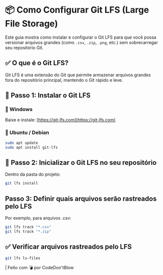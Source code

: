 

# 📦 Como Configurar Git LFS (Large File Storage)

Este guia mostra como instalar e configurar o Git LFS para que você possa versionar arquivos grandes (como `.csv`, `.zip`, `.png`, etc.) sem sobrecarregar seu repositório Git.



## ✅ O que é o Git LFS?

Git LFS é uma extensão do Git que permite armazenar arquivos grandes fora do repositório principal, mantendo o Git rápido e leve.


## 🚀 Passo 1: Instalar o Git LFS

### 🔹 Windows
Baixe e instale: [https://git-lfs.com](https://git-lfs.com)

### 🔹 Ubuntu / Debian
```bash
sudo apt update
sudo apt install git-lfs
```


## 🔧 Passo 2: Inicializar o Git LFS no seu repositório
Dentro da pasta do projeto:
```bash
git lfs install
```

## Passo 3: Definir quais arquivos serão rastreados pelo LFS
Por exemplo, para arquivos .csv:
```bash
git lfs track "*.csv"
git lfs track "*.zip"
```

## ✅ Verificar arquivos rastreados pelo LFS
```bash
git lfs ls-files
```



| Feito com 💣 por CodeDon'tBlow
